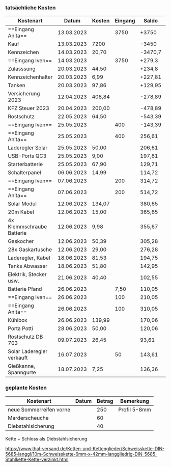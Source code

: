 ### tatsächliche Kosten

| Kostenart                 | Datum      | Kosten | Eingang | Saldo   | Bemerkung       |
|---------------------------|------------|--------|---------|---------|-----------------|
| ==Eingang Anita==         | 13.03.2023 |        | 3750    | +3750   | von Konto A&T   |
| Kauf                      | 13.03.2023 | 7200   |         | -3450   |                 |
| Kennzeichen               | 14.03.2023 | 20,70  |         | -3470,7 | Kennzeichenking |
| ==Eingang Iven==          | 14.03.2023 |        | 3750    | +279,3  | von Konto Jens  |
| Zulasssung                | 20.03.2023 | 44,50  |         | +234,8  |                 |
| Kennzeichenhalter         | 20.03.2023 | 6,99   |         | +227,81 | ebay            |
| Tanken                    | 20.03.2023 | 97,86  |         | +129,95 | Erstfüllung     |
| Versicherung 2023         | 12.04.2023 | 408,84 |         | -278,89 |                 |
| KFZ Steuer 2023           | 20.04.2023 | 200,00 |         | -478,89 | bis 30.3.2024   |
| Rostschutz                | 22.05.2023 | 64,50  |         | -543,39 | RostDoc Kiel    |
| ==Eingang Iven==          | 25.05.2023 |        | 400     | -143,39 | von Konto Iven  |
| ==Eingang Anita==         | 25.05.2023 |        | 400     | 256,61  | von Konto A&T   |
| Laderegler Solar          | 25.05.2023 | 50,00  |         | 206,61  | Kleinanzeigen   |
| USB-Ports QC3             | 25.05.2023 | 9,00   |         | 197,61  | Amazon          |
| Starterbatterie           | 25.05.2023 | 67,90  |         | 129,71  | Batterie24.de   |
| Schalterpanel             | 06.06.2023 | 14,99  |         | 114,72  | ebay.de         |
| ==Eingang Iven==          | 07.06.2023 |        | 200     | 314,72  | von Konto Iven  |
| ==Eingang Anita==         | 07.06.2023 |        | 200     | 514,72  | von Konto A&T   |
| Solar Modul               | 12.06.2023 | 134,07 |         | 380,65  | bau-tech.shop   |
| 20m Kabel                 | 12.06.2023 | 15,00  |         | 365,65  | Kleinanzeigen   |
| 4x Klemmschraube Batterie | 12.06.2023 | 9,98   |         | 355,67  | Amazon          |
| Gaskocher                 | 12.06.2023 | 50,39  |         | 305,28  | Gasfritzen      |
| 28x Gaskartusche          | 12.06.2023 | 29,00  |         | 276,28  | Amazon          |
| Laderegler, Kabel         | 18.06.2023 | 81,53  |         | 194,75  | Offgridtec      |
| Tanks Abwasser            | 18.06.2023 | 51,80  |         | 142,95  | Obelink.de      |
| Elektrik, Stecker usw.    | 21.06.2023 | 40,40  |         | 102,55  | voelkner.de     |
| Batterie Pfand            | 26.06.2023 |        | 7,50    | 110,05  | Batterie24.de   |
| ==Eingang Iven==          | 26.06.2023 |        | 100     | 210,05  | von Konto Iven  |
| ==Eingang Anita==         | 26.06.2023 |        | 100     | 310,05  | von Konto A&T   |
| Kühlbox                   | 26.06.2023 | 139,99 |         | 170,06  | Amazon          |
| Porta Potti               | 28.06.2023 | 50,00  |         | 120,06  | Kleinanzeigen   |
| Rostschutz DB 703         | 09.07.2023 | 26,45  |         | 93,61   | Rostdoc         |
| Solar Laderegler verkauft | 16.07.2023 |        | 50      | 143,61  | Kleinanzeigen   |
| Gießkanne, Spanngurte     | 18.07.2023 | 7,25   |         | 136,36  | Bauhaus         |

### geplante Kosten

| Kostenart               | Datum | Betrag | Bemerkung    |
|-------------------------|-------|--------|--------------|
| neue Sommerreifen vorne |       | 250    | Profil 5-8mm |
| Marderscheuche          |       | 60     |              |
| Diebstahlsicherung      |       | 40     |              |


Kette + Schloss als Diebstahlsicherung

https://www.thal-versand.de/Ketten-und-Kettenglieder/Schweisskette-DIN-5685-langgl/10m-Schweisskette-6mm-x-42mm-langgliedrig-DIN-5685-Stahlkette-Kette-verzinkt.html

